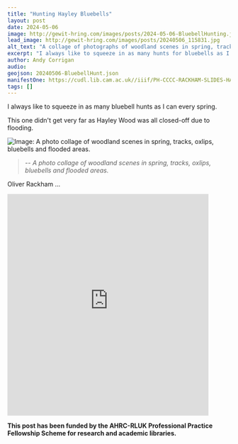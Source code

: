 ```yaml
---
title: "Hunting Hayley Bluebells"
layout: post
date: 2024-05-06
image: http://gewit-hring.com/images/posts/2024-05-06-BluebellHunting.jpg
lead_image: http://gewit-hring.com/images/posts/20240506_115831.jpg
alt_text: "A collage of photographs of woodland scenes in spring, tracks, oxlips, bluebells and flooded areas."
excerpt: "I always like to squeeze in as many hunts for bluebells as I can every spring."
author: Andy Corrigan
audio:
geojson: 20240506-BluebellHunt.json
manifestOne: https://cudl.lib.cam.ac.uk//iiif/PH-CCCC-RACKHAM-SLIDES-HAYLEY-WOOD-00003 
tags: []
---
```

I always like to squeeze in as many bluebell hunts as I can every spring. 

This one didn't get very far as Hayley Wood was all closed-off due to flooding.

![Image: A photo collage of woodland scenes in spring, tracks, oxlips, bluebells and flooded areas.]({{site.url}}/images/posts/2024-05-06-BluebellHunting.jpg)
>-- <cite>A photo collage of woodland scenes in spring, tracks, oxlips, bluebells and flooded areas.</cite>

Oliver Rackham ...

<iframe src="https://fitzmuseum.cam.ac.uk/uv.html#?manifest={{ page.manifestOne }}&c=0&m=0&cv=0&config=&locales=en-GB:English (GB),cy-GB:Cymraeg,fr-FR:Français (FR),pl-PL:Polski,sv-SE:Svenska&r=0" width="90%" height="500" allowfullscreen frameborder="0"></iframe>

**This post has been funded by the AHRC-RLUK Professional Practice Fellowship Scheme for research and academic libraries.**



